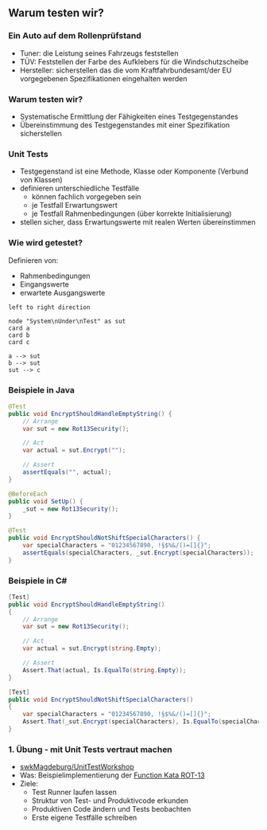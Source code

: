 <!--s-->
## Warum testen wir?

<!--v-->
### Ein Auto auf dem Rollenprüfstand
* Tuner: die Leistung seines Fahrzeugs feststellen <!-- .element: class="fragment" -->
* TÜV: Feststellen der Farbe des Aufklebers für die Windschutzscheibe <!-- .element: class="fragment" -->
* Hersteller: sicherstellen das die vom Kraftfahrbundesamt/der EU vorgegebenen Spezifikationen eingehalten werden <!-- .element: class="fragment" -->

<!--v-->
### Warum testen wir?
* Systematische Ermittlung der Fähigkeiten eines Testgegenstandes <!-- .element: class="fragment" -->
* Übereinstimmung des Testgegenstandes mit einer Spezifikation sicherstellen <!-- .element: class="fragment" -->

<!--v-->
### Unit Tests
* Testgegenstand ist eine Methode, Klasse oder Komponente (Verbund von Klassen) <!-- .element: class="fragment" -->
* definieren unterschiedliche Testfälle <!-- .element: class="fragment" -->
  * können fachlich vorgegeben sein
  * je Testfall Erwartungswert
  * je Testfall Rahmenbedingungen (über korrekte Initialisierung)
* stellen sicher, dass Erwartungswerte mit realen Werten übereinstimmen <!-- .element: class="fragment" -->

<!--v-->
### Wie wird getestet?

<div id="left">

Definieren von: <!-- .element: class="fragment" data-fragment-index="1" -->
* Rahmenbedingungen <!-- .element: class="fragment" data-fragment-index="1" -->
* Eingangswerte <!-- .element: class="fragment" -->
* erwartete Ausgangswerte <!-- .element: class="fragment" -->

</div>

<div id="right" class="fragment">

```puml
left to right direction

node "System\nUnder\nTest" as sut
card a
card b
card c

a --> sut
b --> sut
sut --> c
```

</div>

<!--v-->
### Beispiele in Java
```java
@Test
public void EncryptShouldHandleEmptyString() {
    // Arrange
    var sut = new Rot13Security();

    // Act
    var actual = sut.Encrypt("");

    // Assert
    assertEquals("", actual);
}
```

```java
@BeforeEach
public void SetUp() {
    _sut = new Rot13Security();
}

@Test
public void EncryptShouldNotShiftSpecialCharacters() {
    var specialCharacters = "01234567890, !§$%&/()=[]{}";
    assertEquals(specialCharacters, _sut.Encrypt(specialCharacters));
}
```

<!--v-->
### Beispiele in C#

```csharp
[Test]
public void EncryptShouldHandleEmptyString()
{
    // Arrange
    var sut = new Rot13Security();

    // Act
    var actual = sut.Encrypt(string.Empty);

    // Assert
    Assert.That(actual, Is.EqualTo(string.Empty));
}
```

```csharp
[Test]
public void EncryptShouldNotShiftSpecialCharacters()
{
    var specialCharacters = "01234567890, !§$%&/()=[]{}";
    Assert.That(_sut.Encrypt(specialCharacters), Is.EqualTo(specialCharacters));
}
```

<!--v-->
<!-- .slide: data-background="img/practice.svg" data-background-size="40%" -->

### 1. Übung - mit Unit Tests vertraut machen

* [swkMagdeburg/UnitTestWorkshop](https://github.com/swkMagdeburg/UnitTestWorkshop)
* Was: Beispielimplementierung der [Function Kata ROT-13](https://ccd-school.de/coding-dojo/function-katas/rot-13/)
* Ziele:
  * Test Runner laufen lassen
  * Struktur von Test- und Produktivcode erkunden
  * Produktiven Code ändern und Tests beobachten
  * Erste eigene Testfälle schreiben 
